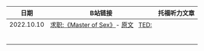 

|   日期   |  B站链接  | 托福听力文章 |
|   ----  |   ----   |     ----   |
| 2022.10.10 | [求职:《Master of Sex》](https://www.bilibili.com/video/BV1oB4y1j7qL?share_source=copy_web&vd_source=58a753dc32c450d2ffcc9b6e3879cf08)- [原文](../2022年/10月原文.md/#求职master-of-sex) &nbsp; [TED:]() | 
|  |  |  |
|  |  |  |
|  |  |  |
|  |  |  |
|  |  |  |
|  |  |  |

